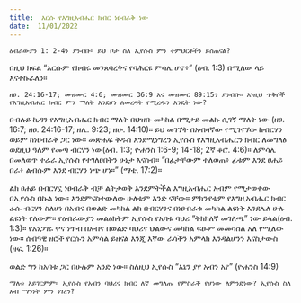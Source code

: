 ```yaml
---
title:  እርሱ የእግዚአብሔር ክብር ነፀብራቅ ነው
date:  11/01/2022
---
```


`ዕብራውያን 1: 2-4ን ያንብቡ። ይህ ቦታ ስለ ኢየሱስ ምን ትምህርቶችን ይሰጠናል?`

በዚህ ክፍል “እርሱም የክብሩ መንጸባረቅና የባሕርዩ ምሳሌ ሆኖ፥” (ዕብ. 1:3) በሚለው ላይ እናተኩራለን።

`ዘፀ. 24:16-17; መዝሙር 4:6; መዝሙር 36:9 እና መዝሙር 89:15ን ያንብቡ። እነዚህ ጥቅሶች የእግዚአብሔር ክብር ምን ማለት እንደሆነ ለመረዳት የሚረዱን እንዴት ነው?`

በብሉይ ኪዳን የእግዚአብሔር ክብር ማለት በህዝቡ መካከል በሚታይ መልኩ ሲገኝ ማለት ነው (ዘፀ. 16:7; ዘፀ. 24:16-17; ዘሌ. 9:23; ዘሁ. 14:10)። ይህ መገኘት በአብዛኛው የሚገናኘው ከብርሃን ወይም ከነፀብራቅ ጋር ነው። መጽሐፍ ቅዱስ እንደሚነግረን ኢየሱስ የእግዚአብሔርን ክብር ለመግለፅ ወደዚህ ዓለም የመጣ ብርሃን ነው(ዕብ. 1:3; ዮሐንስ 1:6-9; 14-18; 2ኛ ቆሮ. 4:6)። ለምሳሌ በመለወጥ ተራራ ኢየሱስ የተገለፀበትን ሁኔታ እናስብ። “በፊታቸውም ተለወጠ፥ ፊቱም እንደ ፀሐይ በራ፥ ልብሱም እንደ ብርሃን ነጭ ሆነ።” (ማቴ. 17:2)።

ልክ ፀሐይ በብርሃኗ ነፀብራቅ ብቻ ልትታወቅ እንደምትችል እግዚአብሔር አብም የሚታወቀው በኢየሱስ በኩል ነው። እንደምናስተውለው ሁለቱም አንድ ናቸው። ምክንያቱም የእግዚአብሔር ክብር ራሱ ብርሃን ስለሆነ በአብና በወልድ መካከል ልክ በብርሃንና በነፀብራቁ መካከል ልዩነት እንደሌለ ሁሉ ልዩነት የለውም። የዕብራውያን መልዕክትም ኢየሱስ የአባቱ ባህሪ “ትክክለኛ መገለጫ” ነው ይላል(ዕብ. 1:3)። የአነጋገሩ ዋና ነጥብ በአብና በወልድ ባህሪና ህልውና መካከል ፍፁም መመሳሰል አለ የሚለው ነው። ሰብዓዊ ዘሮች የርሱን አምሳል ይዘናል እንጂ እኛው ራሳችን አምላክ እንዳልሆንን እናስታውስ (ዘፍ. 1:26)።

ወልድ ግን ከአባቱ ጋር በሁሉም አንድ ነው። ስለዚህ ኢየሱስ “እኔን ያየ አብን አየ” (ዮሐንስ 14:9)

`ማለቱ አይገርምም። ኢየሱስ የአብን ባህሪና ክብር ለኛ መግለጡ የምስራች የሆነው ለምንድነው? ኢየሱስ ስለ አብ ማንነት ምን ነገረን?`